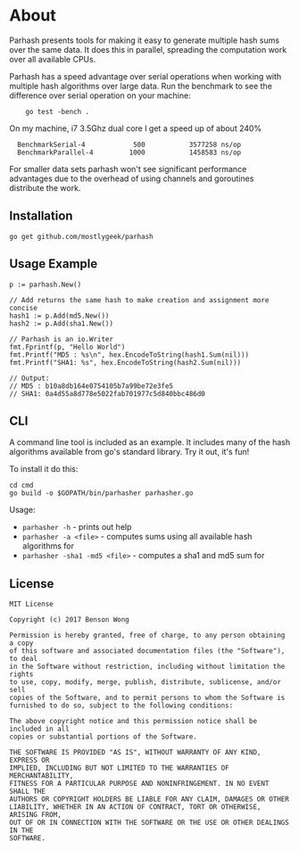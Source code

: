 # About

Parhash presents tools for making it easy to generate multiple
hash sums over the same data. It does this in parallel, spreading the
computation work over all available CPUs.

Parhash has a speed advantage over serial operations when working
with multiple hash algorithms over large data. Run the benchmark to see
the difference over serial operation on your machine:

```
    go test -bench .
```

On my machine, i7 3.5Ghz dual core I get a speed up of about 240%

```
  BenchmarkSerial-4            500           3577258 ns/op
  BenchmarkParallel-4         1000           1458583 ns/op
```

For smaller data sets parhash won't see significant performance
advantages due to the overhead of using channels and goroutines
distribute the work.

## Installation

```
go get github.com/mostlygeek/parhash

```

## Usage Example


```
p := parhash.New()

// Add returns the same hash to make creation and assignment more concise
hash1 := p.Add(md5.New())
hash2 := p.Add(sha1.New())

// Parhash is an io.Writer
fmt.Fprintf(p, "Hello World")
fmt.Printf("MD5 : %s\n", hex.EncodeToString(hash1.Sum(nil)))
fmt.Printf("SHA1: %s", hex.EncodeToString(hash2.Sum(nil)))

// Output:
// MD5 : b10a8db164e0754105b7a99be72e3fe5
// SHA1: 0a4d55a8d778e5022fab701977c5d840bbc486d0
```

## CLI

A command line tool is included as an example. It includes many of the hash
algorithms available from go's standard library. Try it out, it's fun!

To install it do this:

```
cd cmd
go build -o $GOPATH/bin/parhasher parhasher.go
```

Usage:

* `parhasher -h` - prints out help
* `parhasher -a <file>` - computes sums using all available hash algorithms for <file>
* `parhasher -sha1 -md5 <file>` - computes a sha1 and md5 sum for <file>

## License

```
MIT License

Copyright (c) 2017 Benson Wong

Permission is hereby granted, free of charge, to any person obtaining a copy
of this software and associated documentation files (the "Software"), to deal
in the Software without restriction, including without limitation the rights
to use, copy, modify, merge, publish, distribute, sublicense, and/or sell
copies of the Software, and to permit persons to whom the Software is
furnished to do so, subject to the following conditions:

The above copyright notice and this permission notice shall be included in all
copies or substantial portions of the Software.

THE SOFTWARE IS PROVIDED "AS IS", WITHOUT WARRANTY OF ANY KIND, EXPRESS OR
IMPLIED, INCLUDING BUT NOT LIMITED TO THE WARRANTIES OF MERCHANTABILITY,
FITNESS FOR A PARTICULAR PURPOSE AND NONINFRINGEMENT. IN NO EVENT SHALL THE
AUTHORS OR COPYRIGHT HOLDERS BE LIABLE FOR ANY CLAIM, DAMAGES OR OTHER
LIABILITY, WHETHER IN AN ACTION OF CONTRACT, TORT OR OTHERWISE, ARISING FROM,
OUT OF OR IN CONNECTION WITH THE SOFTWARE OR THE USE OR OTHER DEALINGS IN THE
SOFTWARE.
```
